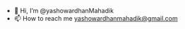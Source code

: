 - 👋 Hi, I’m @yashowardhanMahadik
- 📫 How to reach me yashowardhanmahadik@gmail.com

<!---
yashowardhanMahadik/yashowardhanMahadik is a ✨ special ✨ repository because its `README.md` (this file) appears on your GitHub profile.
You can click the Preview link to take a look at your changes.
--->
